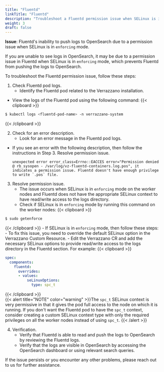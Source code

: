 ```yaml
---
title: "Fluentd"
linkTitle: "Fluentd"
description: "Troubleshoot a Fluentd permission issue when SELinux is in `enforcing` mode"
weight: 3
draft: false
---
```



**Issue**: Fluentd's inability to push logs to OpenSearch due to a permission issue when SELinux is in `enforcing` mode.

If you are unable to see logs in OpenSearch, it may be due to a permission issue in Fluentd when SELinux is in `enforcing` mode, which prevents Fluentd from pushing the logs to OpenSearch.

To troubleshoot the Fluentd permission issue, follow these steps:

1. Check Fluentd pod logs.
    - Identify the Fluentd pod related to the Verrazzano installation.
- View the logs of the Fluentd pod using the following command:
{{< clipboard >}}
```sh
$ kubectl logs <fluentd-pod-name> -n verrazzano-system
```
{{< /clipboard >}}

2. Check for an error description.
    - Look for an error message in the Fluentd pod logs.
- If you see an error with the following description, then follow the instructions in Step 3. Resolve permission issue.
   ```
   unexpected error error_class=Errno::EACCES error="Permission denied @ rb_sysopen - /var/log/vz-fluentd-containers.log.pos", it indicates a permission issue. Fluentd doesn't have enough privilege to write `.pos` file.
   ```
3. Resolve permission issue.
    - The issue occurs when SELinux is in `enforcing` mode on the worker nodes and Fluentd does not have the appropriate SELinux context to have read/write access to the logs directory.
    - Check if SELinux is in `enforcing` mode by running this command on the worker nodes:
{{< clipboard >}}
```sh
$ sudo getenforce
```
{{< /clipboard >}}
    - If SELinux is in `enforcing` mode, then follow these steps:
       - To fix this issue, you need to override the default SELinux option in the Verrazzano Custom Resource.
       - Edit the Verrazzano CR and add the necessary SELinux options to provide read/write access to the logs directory in the Fluentd section. For example:
{{< clipboard >}}
```yaml
spec:
  components:
    fluentd:
      overrides:
      - values:
          seLinuxOptions:
            type: spc_t
```
{{< /clipboard >}}  
   {{< alert title="NOTE" color="warning" >}}The `spc_t` SELinux context is very permissive in that it gives the pod full access to the node on which it is running. If you don't want the Fluentd pod to have the `spc_t` context, consider creating a custom SELinux context type with only the required privileges on all the worker nodes instead of using `spc_t`.
   {{< /alert >}}

4. Verification.
    - Verify that Fluentd is able to read and push the logs to OpenSearch by reviewing the Fluentd logs.
    - Verify that the logs are visible in OpenSearch by accessing the OpenSearch dashboard or using relevant search queries.

If the issue persists or you encounter any other problems, please reach out to us for further assistance.
